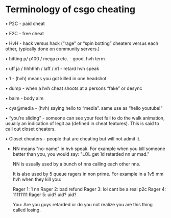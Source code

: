 # Terminology of csgo cheating

 • P2C - paid cheat

• F2C - free cheat

• HvH - hack versus hack \(“rage” or “spin botting” cheaters versus each other, typically done on community servers.\)

• hitting p/ p100 / mega p etc. - good. hvh term

• uff ja / hhhhhh / laff / n1 - retard hvh speak

• 1 - \(hvh\) means you got killed in one headshot

• dump - when a hvh cheat shoots at a persons “fake” or desync

• baim - body aim

• cya@media - \(hvh\) saying hello to “media”. same use as “hello youtube!”

• “you’re sliding” - someone can see your feet fail to do the walk animation, usually an indication of legit aa \(defined in cheat features\). This is said to call out closet cheaters.

• Closet cheaters - people that are cheating but will not admit it.

* NN means "no-name" in hvh speak. For example when you kill someone better than you, you would say: "LOL get 1d retarded nn ur mad."

  NN is usually used by a bunch of nns calling each other nns.

  It is also used by 5 queue ragers in non prime. For example in a 1v5 mm hvh when they kill you:

  Rager 1: 1 nn Rager 2: bad refund Rager 3: lol cant be a real p2c Rager 4: 11111111 Rager 5: uid? uid? uid?

  You: Are you guys retarded or do you not realize you are this thing called losing.

